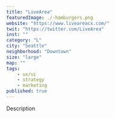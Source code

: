 ```yaml
---
title: "LiveArea"
featuredImage: ./-hamburgers.png
website: "https://www.liveareacx.com/"
twit: "https://twitter.com/LiveArea"
inst: ""
category: "L"
city: "Seattle"
neighborhood: "Downtown"
size: "large"
map: ""
tags:
    - ux/ui
    - strategy
    - marketing
published: true
---
```


Description
